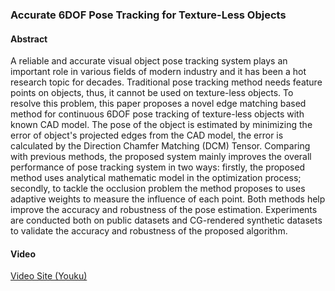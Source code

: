 

### Accurate 6DOF Pose Tracking for Texture-Less Objects

#### Abstract

A reliable and accurate visual object pose tracking system plays an important role in various fields of modern industry and it has been a hot research topic for decades. 
Traditional pose tracking method needs feature points on objects, thus, it cannot be used on texture-less objects.
To resolve this problem, this paper proposes a novel edge matching based method for continuous 6DOF pose tracking of texture-less objects with known CAD model. 
The pose of the object is estimated by minimizing the error of object's projected edges from the CAD model, 
the error is calculated by the Direction Chamfer Matching (DCM) Tensor. 
Comparing with previous methods, the proposed system mainly improves the overall performance of pose tracking system in two ways: 
firstly, the proposed method uses analytical mathematic model in the optimization process; 
secondly, to tackle the occlusion problem the method proposes to uses adaptive weights to measure the influence of each point.
Both methods help improve the accuracy and robustness of the pose estimation.
Experiments are conducted both on public datasets and CG-rendered synthetic datasets to validate the accuracy and robustness of the proposed algorithm. 

#### Video

[Video Site (Youku)](https://v.youku.com/v_show/id_XNDM5NTc1ODA5Mg==.html?spm=a2h3j.8428770.3416059.1)

